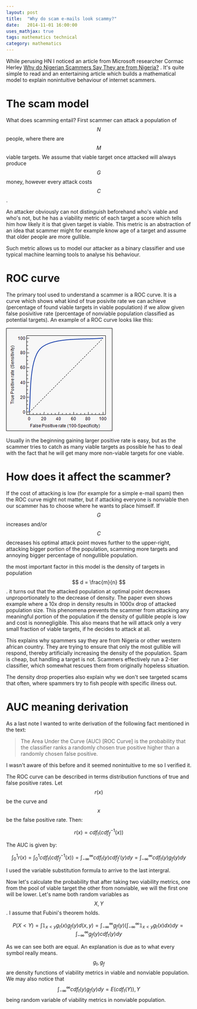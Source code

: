 ```yaml
---
layout: post
title:  "Why do scam e-mails look scammy?"
date:   2014-11-01 16:00:00
uses_mathjax: true
tags: mathematics technical
category: mathematics
---
```

While perusing HN I noticed an article from Microsoft researcher Cormac Herley
[Why do Nigerian Scammers Say They are from Nigeria?][whyfromnigeria] . It's
quite simple to read and an entertaining article which builds a mathematical
model to explain nonintuitive behaviour of internet scammers.

The scam model
==============

What does scamming entail? First scammer can attack a population of $$ N $$
people, where there are $$ M $$ viable targets. We assume that viable target
once attacked will always produce $$ G $$ money, however every attack costs $$
C $$.

An attacker obviously can not distinguish beforehand who's viable and who's
not, but he has a viability metric of each target a score which tells him how
likely it is that given target is viable. This metric is an abstraction of an
idea that scammer might for example know age of a target and assume that older
people are more gullible.

Such metric allows us to model our attacker as a binary classifier and use
typical machine learning tools to analyse his behaviour.

ROC curve
=========

The primary tool used to understand a scammer is a ROC curve. It is a curve
which shows what kind of true posivite rate we can achieve (percentage of found
viable targets in viable population) if we allow given false posivitive rate
(percentage of nonviable population classified as potential targets). An example
of a ROC curve looks like this:

![ROC Curve](/images/ROCCurve.png)

Usually in the beginning gaining larger positive rate is easy, but as the
scammer tries to catch as many viable targets as possible he has to deal with
the fact that he will get many more non-viable targets for one viable. 

How does it affect the scammer?
=============================

If the cost of attacking is low (for example for a simple e-mail spam) then the
ROC curve might not matter, but if attacking everyone is nonviable then our
scammer has to choose where he wants to place himself. If $$ G $$ increases
and/or $$ C $$ decreases his optimal attack point moves further to the
upper-right, attacking bigger portion of the population, scamming more targets
and annoying bigger percentage of nongullible population.

the most important factor in this model is the density of targets in population
$$ d = \frac{m}{n} $$. it turns out that the attacked population at optimal
point decreases unproportionately to the decrease of density. The paper even
shows example where a 10x drop in density results in 1000x drop of attacked
population size. This phenomena prevents the scammer from attacking any
meaningful portion of the population if the density of gullible people is low
and cost is nonnegligible.  This also means that he will attack only a very
small fraction of viable targets, if he decides to attack at all.

This explains why spammers say they are from Nigeria or other western african
country. They are trying to ensure that only the most gullible will respond,
thereby artificially increasing the density of the population. Spam is cheap,
but handling a target is not. Scammers effectively run a 2-tier classifier,
which somewhat rescues them from originally hopeless situation.

The density drop properties also explain why we don't see targeted scams that
often, where spammers try to fish people with specific illness out.

AUC meaning derivation
======================

As a last note I wanted to write derivation of the following fact mentioned in
the text: 

> The Area Under the Curve (AUC) [ROC Curve] is the probability that
> the classifier ranks a randomly chosen true positive higher than a randomly
> chosen false positive. 

I wasn't aware of this before and it seemed nonintuitive to me so I verified it.

The ROC curve can be described in terms distribution functions of true and false
positive rates. Let $$r(x)$$ be the curve and $$x$$ be the false positive rate.
Then:

$$
r(x) = cdf_t\left(cdf_f^{-1}(x)\right)
$$

The AUC is given by:

$$
\int_0^1 r(x) = \int_0^1 cdf_t\left(cdf_f^{-1}(x)\right)
= \int_{-\infty}^\infty cdf_t(y) cdf_f'(y) dy
= \int_{-\infty}^\infty cdf_t(y) g_f(y) dy
$$

I used the variable substitution formula to arrive to the last intergral.

Now let's calculate the probability that after taking two viability metrics, one
from the pool of viable target the other from nonviable, we will the first one
will be lower. Let's name both random variables as $$X, Y$$. I assume that
Fubini's theorem holds.

$$
P(X<Y) = \int \mathbb{1}_{x<y} g_t(x) g_f(y) d (x,y)
= \int_{-\infty}^\infty g_f(y) 
\left(\int_{-\infty}^\infty \mathbb{1}_{x<y} g_t(x) dx\right) dy
= \int_{-\infty}^\infty g_f(y) cdf_t(y) dy
$$

As we can see both are equal. An explanation is due as to what every symbol
really means. $$g_t, g_f$$ are density functions of viability metrics in viable
and nonviable population. We may also notice that
$$ \int_{-\infty}^\infty cdf_t(y) g_f(y) dy = E\left(cdf_t(Y)\right), Y$$ being
random variable of viability metrics in nonviable population.

[whyfromnigeria]: http://research.microsoft.com/pubs/167719/WhyFromNigeria.pdf
